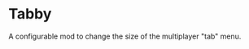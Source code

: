 # Tabby
A configurable mod to change the size of the multiplayer "tab" menu.

[downloads]: http://cf.way2muchnoise.eu/versions/Available&20For%20Forge_872395_all.svg
[link]: http://cf.way2muchnoise.eu/short_872395_downloads.svg